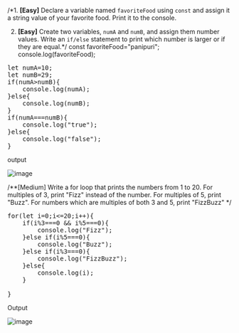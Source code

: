 
/*1. **[Easy]** Declare a variable named `favoriteFood` using `const` and assign it a string value of your favorite food. Print it to the console.

2. **[Easy]** Create two variables, `numA` and `numB`, and assign them number values. Write an `if/else` statement to print which number is larger or if they are equal.*/
const favoriteFood="panipuri";
console.log(favoriteFood);

<pre>let numA=10;
let numB=29;
if(numA>numB){
    console.log(numA);
}else{
    console.log(numB);
}
if(numA===numB){
    console.log("true");
}else{
    console.log("false");
}</pre>

output

![image](https://github.com/user-attachments/assets/197149a1-9e1f-4cdb-af31-3f01bf078a16)

/**[Medium] Write a for loop that prints the numbers from 1 to 20. For multiples of 3, print "Fizz" instead of the number. For multiples of 5, print "Buzz". For numbers which are multiples of both 3 and 5, print "FizzBuzz" */
<pre>for(let i=0;i<=20;i++){
    if(i%3===0 && i%5===0){
        console.log("Fizz");
    }else if(i%5===0){
        console.log("Buzz");
    }else if(i%3===0){
        console.log("FizzBuzz");
    }else{
        console.log(i);
    }

}</pre>

Output

![image](https://github.com/user-attachments/assets/ac73460b-4673-4b46-93b2-375b2bb7db7e)
